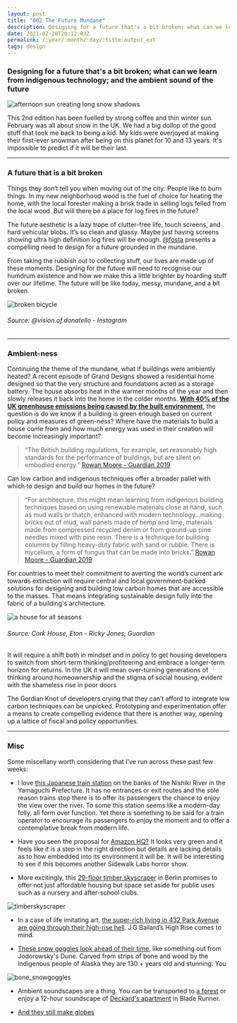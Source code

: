 ```yaml
---
layout: post
title: "002 The Future Mundane"
description: Designing for a future that's a bit broken; what can we learn from indigenous technology; and the ambient sound of the future
date: 2021-02-20T20:12:03Z
permalink: /:year/:month/:day/:title:output_ext
tags: design
---
```


### Designing for a future that's a bit broken; what can we learn from indigenous technology; and the ambient sound of the future

![afternoon sun creating long snow shadows](/assets/img/snowshadows_af.jpg)

This 2nd edition has been fuelled by strong coffee and thin winter sun. February was all about snow in the UK. We had a big dollop of the good stuff that took me back to being a kid. My kids were overjoyed at making their first-ever snowman after being on this planet for 10 and 13 years. It's impossible to predict if it will be their last. 
- - - - 

### A future that is a bit broken

 Things they don’t tell you when moving out of the city: People like to burn things. In my new neighborhood wood is the fuel of choice for heating the home, with the local forester making a brisk trade in selling logs felled from the local wood.  But will there be a place for log fires in the future?

 <!-- {% youtube h12AkAIHyQw %} -->

The future aesthetic is a lazy trope of clutter-free life, touch screens, and hard vehicular blobs. It’s so clean and glassy. Maybe just having screens showing ultra high definition log fires will be enough. [@fosta](https://www.youtube.com/watch?v=h12AkAIHyQw) presents a compelling need to design for a future grounded in the mundane. 
 
 
 From taking the rubbish out to collecting stuff, our lives are made up of these moments. Designing for the future will need to recognise our humdrum existence and how we make this a little brighter by hoarding stuff over our lifetime. The future will be like today, messy, mundane, and a bit broken.

 ![broken bicycle](/assets/img/broken_bicycle_af.jpg)
###### *Source: @vision.of.donatello - Instagram*
- - - -
### Ambient-ness
Continuing the theme of the mundane, what if buildings were ambiently heated? A recent episode of Grand Designs showed a residential home designed so that the very structure and foundations acted as a storage battery. The house absorbs heat in the warmer months of the year and then slowly releases it back into the home in the colder months. [**With 40% of the UK greenhouse emissions being caused by the built environment**](https://www.theguardian.com/artanddesign/2019/aug/31/architecture-to-counteract-climate-change-ilford-market-cork-house-barangaroo-mycelium), the question is do we know if a building is green enough based on current policy and measures of green-ness? Where have the materials to build a house come from and how much energy was used in their creation will become increasingly important?

>“The British building regulations, for example, set reasonably high standards for the performance of buildings, but are silent on embodied energy.” [Rowan Moore - Guardian 2019](https://www.theguardian.com/artanddesign/2019/aug/31/architecture-to-counteract-climate-change-ilford-market-cork-house-barangaroo-mycelium)  
 
 Can low carbon and indigenous techniques offer a broader pallet with which to design and build our homes in the future? 

 >“For architecture, this might mean learning from indigenous building techniques based on using renewable materials close at hand, such as mud walls or thatch, enhanced with modern technology…making bricks out of mud, wall panels made of hemp and lime, materials made from compressed recycled denim or from ground-up pine needles mixed with pine resin. There is a technique for building columns by filling heavy-duty fabric with sand or rubble. There is mycelium, a form of fungus that can be made into bricks.” [Rowan Moore - Guardian 2019](https://www.theguardian.com/artanddesign/2019/aug/31/architecture-to-counteract-climate-change-ilford-market-cork-house-barangaroo-mycelium)

For countries to meet their commitment to averting the world’s current ark towards extinction will require central and local government-backed solutions for designing and building low carbon homes that are accessible to the masses. That means integrating sustainable design fully into the fabric of a building's architecture.

![a house for all seasons](/assets/img/cork_house.png)
###### *Source: Cork House, Eton - Ricky Jones, Guardian*

It will require a shift both in mindset and in policy to get housing developers to switch from short-term thinking/profiteering and embrace a longer-term horizon for returns. In the UK it will mean over-turning generations of thinking around homeownership and the stigma of social housing, evident with the shameless rise in poor doors 

The Gordian Knot of developers crying that they can’t afford to integrate low carbon techniques can be unpicked. Prototyping and experimentation offer a means to create compelling evidence that there is another way, opening up a lattice of fiscal and policy opportunities.

- - - - 
### Misc

Some miscellany worth considering that I’ve run across these past few weeks:

* I love [this Japanese train station](https://www.spoon-tamago.com/2019/03/24/seiryu-miharashi-station/) on the banks of the Nishiki River in the Yamaguchi Prefecture. It has no entrances or exit routes and the sole reason trains stop there is to offer its passengers the chance to enjoy the view over the river. To some this station seems like a modern-day folly, all form over function. Yet there is something to be said for a train operator to encourage its passengers to enjoy the moment and to offer a contemplative break from modern life. 

* Have you seen the proposal for [Amazon HQ?](https://www.dezeen.com/2021/02/03/amazon-hq2-headquarters-nbbj-glass-tower-usa/) It looks very green and it feels like it is a step in the right direction but details are lacking details as to how embedded into its environment it will be. It will be interesting to see if this becomes another Sidewalk Labs horror show. 

* More excitingly, this [29-floor timber skyscraper](https://www.bloomberg.com/news/articles/2021-02-11/berlin-has-high-hopes-for-this-wooden-skyscraper?cmpid=BBD021121_CITYLAB&utm_medium=email&utm_source=newsletter&utm_term=210211&utm_campaign=citylabdaily) in Berlin promises to offer not just affordable housing but space set aside for public uses such as a nursery and after-school clubs.

![timberskyscraper](/assets/img/timber_skyscraper.png)

* In a case of life imitating art, [the super-rich living in 432 Park Avenue are going through their high-rise hell](https://www.theguardian.com/artanddesign/2021/feb/07/supertall-skyscraper-new-york-432-park-avenue-rich). J.G Ballard’s High Rise comes to mind.

* [These snow goggles look ahead of their time](https://www.smithsonianmag.com/smithsonian-institution/snow-goggles-demonstrate-indigenous-ingenuity-180973738/ ), like something out from Jodorowsky's Dune. Carved from strips of bone and wood by the indigenous people of Alaska they are 130 + years old and stunning. You  

![bone_snowgoggles](/assets/img/indiginous_snow_goggles.png)

* Ambient soundscapes are a thing. You can be transported to [a forest](https://www.tree.fm) or enjoy a 12-hour soundscape of [Deckard's apartment](https://www.youtube.com/watch?v=O7FhEpif1cA) in Blade Runner.


* [And they still make globes](https://www.youtube.com/watch?v=y60xWoxKb_g&feature=emb_title)
